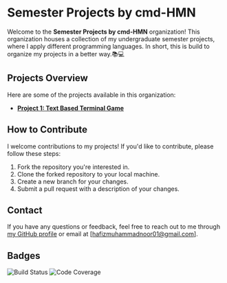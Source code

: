 # Semester Projects by cmd-HMN

Welcome to the **Semester Projects by cmd-HMN** organization! This organization houses a collection of my undergraduate semester projects, where I apply different programming languages. In short, this is build to organize my projects in a better way.📚💻

## Projects Overview

Here are some of the projects available in this organization:

- **[Project 1: Text Based Terminal Game](https://github.com/semester-projects/project-1-text-based-game)**

## How to Contribute

I welcome contributions to my projects! If you'd like to contribute, please follow these steps:

1. Fork the repository you're interested in.
2. Clone the forked repository to your local machine.
3. Create a new branch for your changes.
4. Submit a pull request with a description of your changes.

## Contact

If you have any questions or feedback, feel free to reach out to me through [my GitHub profile](https://github.com/cmd-HMN) or email at [hafizmuhammadnoor01@gmail.com].

## Badges

![Build Status](https://img.shields.io/badge/build-passing-brightgreen)
![Code Coverage](https://img.shields.io/badge/coverage-95%25-brightgreen)
